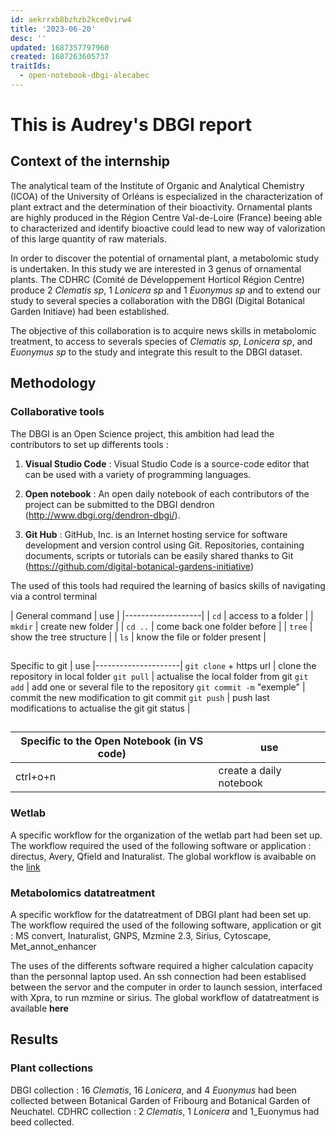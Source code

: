 ```yaml
---
id: aekrrxb8bzhzb2kce0virw4
title: '2023-06-20'
desc: ''
updated: 1687357797960
created: 1687263605737
traitIds:
  - open-notebook-dbgi-alecabec
---
```



# This is Audrey's DBGI report 

## Context of the internship 
 
The analytical team of the Institute of Organic and Analytical Chemistry (ICOA) of the University of Orléans is especialized in the characterization of plant extract and the determination of their bioactivity.  Ornamental plants are highly produced in the Région Centre Val-de-Loire (France) beeing able to characterized and identify bioactive could lead to new way of valorization of this large quantity of raw materials.   

In order to discover the potential of ornamental plant, a metabolomic study is undertaken. In this study we are interested in 3 genus of ornamental plants. The CDHRC (Comité de Développement Horticol Région Centre) produce 2 _Clematis sp_, 1 _Lonicera sp_ and 1 _Euonymus sp_ and to extend our study to several species a collaboration with the DBGI (Digital Botanical Garden Initiave) had been established. 

The objective of this collaboration is to acquire news skills in metabolomic treatment, to access to severals species of _Clematis sp_, _Lonicera sp_, and _Euonymus sp_ to the study and integrate this result to the DBGI dataset.  

## Methodology

### Collaborative tools 
The DBGI is an Open Science project, this ambition had lead the contributors to set up differents tools : 

1. **Visual Studio Code** : Visual Studio Code is a source-code editor that can be used with a variety of programming languages. 

2. **Open notebook** : An open daily notebook of each contributors of the project can be submitted to the DBGI dendron (http://www.dbgi.org/dendron-dbgi/). 

3.  **Git Hub** : GitHub, Inc. is an Internet hosting service for software development and version control using Git. Repositories, containing documents, scripts or tutorials can be easily shared thanks to Git (https://github.com/digital-botanical-gardens-initiative) 

The used of this tools had required the learning of basics skills of navigating via a control terminal 
 
| General command  | use |
|-------------------|
| `cd` | access to a folder | 
| `mkdir` | create new folder | 
| `cd ..` | come back one folder before |
| `tree` | show the tree structure |
| `ls` | know the file or folder present |

 ##
 
Specific to git | use 
|---------------------|
`git clone` + https url | clone the repository in local folder 
`git pull` | actualise the local folder from git 
`git add` | add one or several file to the repository 
`git commit -m` "exemple" | commit the new modification to git commit
`git push` | push last modifications to actualise the git 
git status | 

##

Specific to the Open Notebook (in VS code) | use
|-------------|--------------|
ctrl+o+n | create a daily notebook  

### Wetlab  
A specific workflow for the organization of the wetlab part had been set up. The workflow required the used of the following software or application : directus, Avery, Qfield and Inaturalist. The global workflow is avaibable on the [link](https://www.dbgi.org/dendron-dbgi/notes/vrl2ey4vuvmomo8zj14wx6u/) 

### Metabolomics datatreatment 
A specific workflow for the datatreatment of DBGI plant had been set up. The workflow required the used of the following software, application or git : MS convert, Inaturalist, GNPS, Mzmine 2.3, Sirius, Cytoscape, Met_annot_enhancer 

The uses of the differents software required a higher calculation capacity than the personnal laptop used. An ssh connection had been establised between the servor and the computer in order to launch session, interfaced with Xpra, to run mzmine or sirius. 
The global workflow of datatreatment is available **here**


## Results ##

### Plant collections

DBGI collection : 16 _Clematis_, 16 _Lonicera_, and 4 _Euonymus_ had been collected between Botanical Garden of Fribourg and Botanical Garden of Neuchatel. 
CDHRC collection : 2 _Clematis_, 1 _Lonicera_ and 1_Euonymus had beed collected. 

### 

